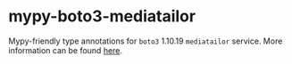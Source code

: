 # mypy-boto3-mediatailor

Mypy-friendly type annotations for `boto3` 1.10.19 `mediatailor` service.
More information can be found [here](https://github.com/vemel/mypy_boto3).